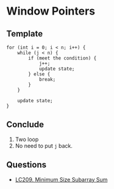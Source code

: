 # Window Pointers

## Template

```
for (int i = 0; i < n; i++) {
    while (j < n) {
        if (meet the condition) {
            j++;
            update state;
        } else {
            break;
        }
    }

    update state;
}
```

## Conclude

1. Two loop
2. No need to put `j` back.

## Questions

* <a href="LC209MinimumSizeSubarraySum.md">LC209. Minimum Size Subarray Sum</a>